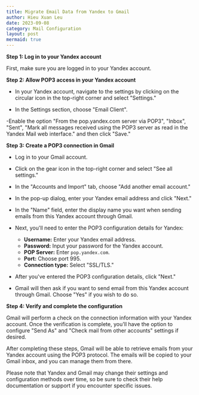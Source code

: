 ```yaml
---
title: Migrate Email Data from Yandex to Gmail
author: Hieu Xuan Leu
date: 2023-09-08
category: Mail Configuration
layout: post
mermaid: true
---
```


**Step 1: Log in to your Yandex account**

First, make sure you are logged in to your Yandex account.

**Step 2: Allow POP3 access in your Yandex account**

- In your Yandex account, navigate to the settings by clicking on the circular icon in the top-right corner and select "Settings."

- In the Settings section, choose "Email Client".

-Enable the option "From the pop.yandex.com server via POP3", "Inbox", "Sent", "Mark all messages received using the POP3 server as read in the Yandex Mail web interface." and then click "Save."

**Step 3: Create a POP3 connection in Gmail**

- Log in to your Gmail account.

- Click on the gear icon in the top-right corner and select "See all settings."

- In the "Accounts and Import" tab, choose "Add another email account."

- In the pop-up dialog, enter your Yandex email address and click "Next."

- In the "Name" field, enter the display name you want when sending emails from this Yandex account through Gmail.

- Next, you'll need to enter the POP3 configuration details for Yandex:
  - **Username:** Enter your Yandex email address.
  - **Password:** Input your password for the Yandex account.
  - **POP Server:** Enter `pop.yandex.com`.
  - **Port:** Choose port 995.
  - **Connection type:** Select "SSL/TLS."

- After you've entered the POP3 configuration details, click "Next."

- Gmail will then ask if you want to send email from this Yandex account through Gmail. Choose "Yes" if you wish to do so.

**Step 4: Verify and complete the configuration**

Gmail will perform a check on the connection information with your Yandex account. Once the verification is complete, you'll have the option to configure "Send As" and "Check mail from other accounts" settings if desired.

After completing these steps, Gmail will be able to retrieve emails from your Yandex account using the POP3 protocol. The emails will be copied to your Gmail inbox, and you can manage them from there.

Please note that Yandex and Gmail may change their settings and configuration methods over time, so be sure to check their help documentation or support if you encounter specific issues.
